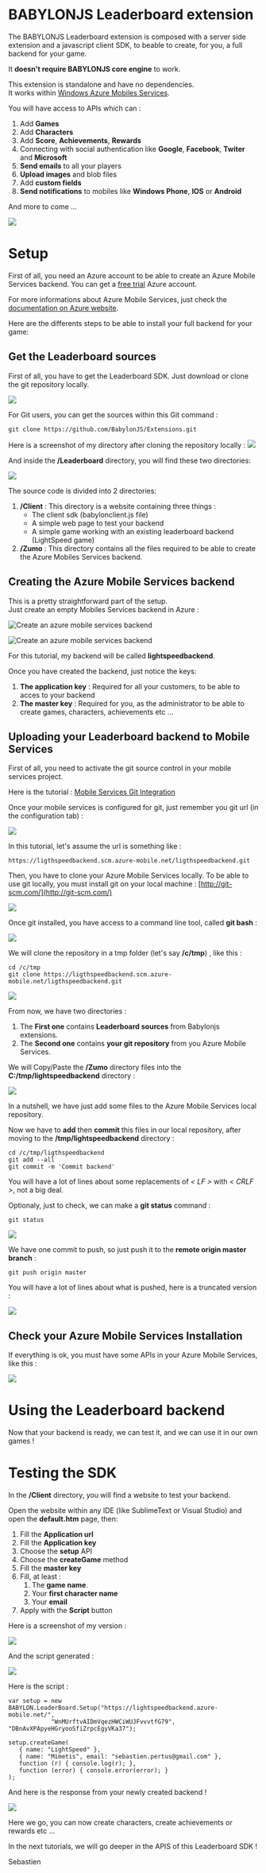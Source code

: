 BABYLONJS Leaderboard extension
==============================

The BABYLONJS Leaderboard extension is composed with a server side extension and a javascript client SDK, to beable to create, for you, a full backend for your game.
  
It **doesn't require BABYLONJS core engine** to work.  

This extension is standalone and have no dependencies.  
It works within [Windows Azure Mobiles Services](http://azure.microsoft.com/en-us/services/mobile-services/ "Windows Azure Mobile Services").   

You will have access to APIs which can :   
1. Add **Games**  
2. Add **Characters**  
3. Add **Score**, **Achievements**, **Rewards**  
4. Connecting with social authentication like **Google**, **Facebook**, **Twiter** and **Microsoft**  
5. **Send emails** to all your players  
6. **Upload images** and blob files  
7. Add **custom fields**  
8. **Send notifications** to mobiles like **Windows Phone**, **IOS** or **Android**  

And more to come ...

![](http://www.dotmim.com/sitefiles/leaderboard/ligthspeed.jpg)


Setup
==========

First of all, you need an Azure account to be able to create an Azure Mobile Services backend.
You can get a [free trial](http://azure.microsoft.com/en-us/pricing/free-trial/) Azure account.

For more informations about Azure Mobile Services, just check the [documentation on Azure website](http://azure.microsoft.com/en-us/documentation/services/mobile-services/).    

Here are the differents steps to be able to install your full backend for your game:   

Get the Leaderboard sources
------------------------

First of all, you have to get the Leaderboard SDK.
Just download or clone the git repository locally.  

![](http://www.dotmim.com/sitefiles/leaderboard/githubleaderboard.png)

For Git users, you can get the sources within this Git command : 
 
    git clone https://github.com/BabylonJS/Extensions.git

Here is a screenshot of my directory after cloning the repository locally :
![](http://www.dotmim.com/sitefiles/leaderboard/extensions_repository_downloaded_root.jpg)

And inside the **/Leaderboard** directory, you will find these two directories:

![](http://www.dotmim.com/sitefiles/leaderboard/extensions_repository_downloaded.jpg)

The source code is divided into 2 directories:  
   
1. **/Client** : This directory is a website containing three things :    
    * The client sdk (babylonclient.js file)
    * A simple web page to test your backend 
    * A simple game working with an existing leaderboard backend (LightSpeed game)   
2. **/Zumo** : This directory contains all the files required to be able to create the Azure Mobiles Services backend.


## Creating the Azure Mobile Services backend ##


This is a pretty straightforward part of the setup.  
Just create an empty Mobiles Services backend in Azure : 

![Create an azure mobile services backend](http://www.dotmim.com/sitefiles/leaderboard/CreatingZumo1.JPG)

![Create an azure mobile services backend](http://www.dotmim.com/sitefiles/leaderboard/CreatingZumo2.JPG)

For this tutorial, my backend will be called **lightspeedbackend**.   

Once you have created the backend, just notice the keys:  
1. **The application key** : Required for all your customers, to be able to acces to your backend  
2. **The master key** : Required for you, as the administrator to be able to create games, characters, achievements etc ...

## Uploading your Leaderboard backend to Mobile Services ##

First of all, you need to activate the git source control in your mobile services project.

Here is the tutorial : [Mobile Services Git Integration](http://azure.microsoft.com/fr-fr/documentation/articles/mobile-services-store-scripts-source-control/)

Once your mobile services is configured for git, just remember you git url (in the configuration tab) : 

![](http://www.dotmim.com/sitefiles/leaderboard/zumoconfiggit.jpg)


In this tutorial, let's assume the url is something like :

    https://ligthspeedbackend.scm.azure-mobile.net/ligthspeedbackend.git

Then, you have to clone your Azure Mobile Services locally. 
To be able to use git locally, you must install git on your local machine : [http://git-scm.com/](http://git-scm.com/)
 
![](http://www.dotmim.com/sitefiles/leaderboard/git.jpg)

Once git installed, you have access to a command line tool, called **git bash** :

![](http://www.dotmim.com/sitefiles/leaderboard/gitbash.jpg)

We will clone the repository in a tmp folder (let's say **/c/tmp**) , like this :

	cd /c/tmp	
	git clone https://ligthspeedbackend.scm.azure-mobile.net/ligthspeedbackend.git


![](http://www.dotmim.com/sitefiles/leaderboard/gitclonelocally.jpg)

From now, we have two directories :  
1. The **First one** contains **Leaderboard sources** from Babylonjs extensions.  
2. The **Second one** contains **your git repository** from you Azure Mobile Services.

We will Copy/Paste the **/Zumo** directory files into the **C:/tmp/lightspeedbackend** directory :


![](http://www.dotmim.com/sitefiles/leaderboard/copypaste.jpg)

In a nutshell, we have just add some files to the Azure Mobile Services local repository.

Now we have to **add** then **commit** this files in our local repository, after moving to the **/tmp/lightspeedbackend** directory : 

	cd /c/tmp/ligthspeedbackend	
	git add --all
	git commit -m 'Commit backend'

You will have a lot of lines about some replacements of *< LF >* with *< CRLF >*, not a big deal.

Optionaly, just to check, we can make a **git status** command :

	git status

![](http://www.dotmim.com/sitefiles/leaderboard/gitstatusaftercommit.jpg)

We have one commit to push, so just push it to the **remote origin master branch** :

	git push origin master

You will have a lot of lines about what is pushed, here is a truncated version :
 
![](http://www.dotmim.com/sitefiles/leaderboard/gitpushtozumo.jpg)


## Check your Azure Mobile Services Installation ##

If everything is ok, you must have some APIs in your Azure Mobile Services, like this :

![](http://www.dotmim.com/sitefiles/leaderboard/zumoverif.jpg)

# Using the Leaderboard backend #

Now that your backend is ready, we can test it, and we can use it in our own games !

# Testing the SDK #

In the **/Client** directory, you will find a website to test your backend.

Open the website within any IDE (like SublimeText or Visual Studio) and open the **default.htm** page, then:

1. Fill the **Application url**
2. Fill the **Application key**
3. Choose the **setup** API
4. Choose the **createGame** method
5. Fill the **master key**
6. Fill, at least :
	1. The **game name**.
	2. Your **first character name**
	3. Your **email**
7. Apply with the **Script** button

Here is a screenshot of my version :

![](http://www.dotmim.com/sitefiles/leaderboard/wsdk1.jpg)

And the script generated :

![](http://www.dotmim.com/sitefiles/leaderboard/wsdk2.jpg)

Here is the script :

    var setup = new BABYLON.LeaderBoard.Setup("https://lightspeedbackend.azure-mobile.net/",
                "WnMUrftvAIDmVqezHWCiWUJFvvvtfG79", "DBnAvXPApyeHGryooSfiZrpcEgyVKa37");

	setup.createGame(
       { name: "LightSpeed" },
       { name: "Mimetis", email: "sebastien.pertus@gmail.com" },
       function (r) { console.log(r); },
       function (error) { console.error(error); }
	);

And here is the response from your newly created backend !

![](http://www.dotmim.com/sitefiles/leaderboard/wsdk3.jpg)

Here we go, you can now create characters, create achievements or rewards etc ...

In the next tutorials, we will go deeper in the APIS of this Leaderboard SDK !

Sebastien




